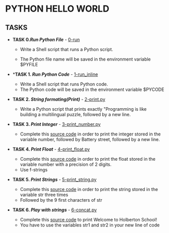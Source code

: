 # PYTHON HELLO WORLD


## TASKS 
-  **TASK 0._Run Python File_** - [0-run](https://github.com/washucode/alx-higher_level_programming/blob/main/0x00-python-hello_world/0-run)
   - Write a Shell script that runs a Python script.

   - The Python file name will be saved in the environment variable $PYFILE

- ***TASK 1. _Run Python Code_** - [1-run_inline](https://github.com/washucode/alx-higher_level_programming/blob/main/0x00-python-hello_world/1-run_inline)
  - Write a Shell script that runs Python code.
  - The Python code will be saved in the environment variable $PYCODE

- **TASK 2. _String formating(Print)_** - [2-print.py](https://github.com/washucode/alx-higher_level_programming/blob/main/0x00-python-hello_world/2-print.py)
   - Write a Python script that prints exactly "Programming is like building a multilingual puzzle, followed by a new line.

- **TASK 3. _Print Integer_** - [3-print_number.py](https://github.com/washucode/alx-higher_level_programming/blob/main/0x00-python-hello_world/3-print_number.py)
    - Complete this [source code](https://github.com/alx-tools/0x00.py/blob/master/3-print_number.py) in order to print the integer stored in the variable number, followed by Battery street, followed by a new line. 

- **TASK 4. _Print Float_** - [4-print_float.py](https://github.com/washucode/alx-higher_level_programming/blob/main/0x00-python-hello_world/4-print_float.py)
    - Complete this [source code](https://github.com/alx-tools/0x00.py/blob/master/4-print_float.py) in order to print the float stored in the variable number with a precision of 2 digits.
    - Use f-strings
  
- **TASK 5. _Print Strings_** - [5-print_string.py](https://github.com/washucode/alx-higher_level_programming/blob/main/0x00-python-hello_world/4-print_string.py)
    - Complete this [source code](https://github.com/alx-tools/0x00.py/blob/master/5-print_string.py) in order to print the string stored in the variable str three times
    - Followed by the 9 first characters of str

- **TASK 6. _Play with strings_** - [6-concat.py](https://github.com/washucode/alx-higher_level_programming/blob/main/0x00-python-hello_world/6-concat.py)
    - Complete this [source code](https://github.com/alx-tools/0x00.py/blob/master/6-concat.py)  to print Welcome to Holberton School!
    - You have to use the variables str1 and str2 in your new line of code


